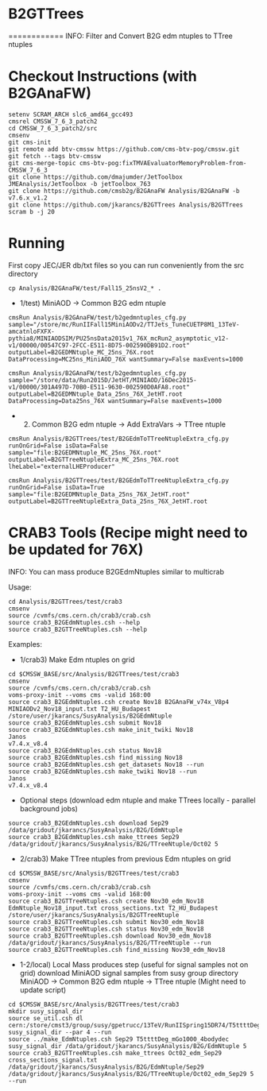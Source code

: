 # B2GTTrees
============
INFO: Filter and Convert B2G edm ntuples to TTree ntuples

Checkout Instructions (with B2GAnaFW)
=====================================

```Shell
setenv SCRAM_ARCH slc6_amd64_gcc493
cmsrel CMSSW_7_6_3_patch2
cd CMSSW_7_6_3_patch2/src
cmsenv
git cms-init
git remote add btv-cmssw https://github.com/cms-btv-pog/cmssw.git
git fetch --tags btv-cmssw
git cms-merge-topic cms-btv-pog:fixTMVAEvaluatorMemoryProblem-from-CMSSW_7_6_3 
git clone https://github.com/dmajumder/JetToolbox JMEAnalysis/JetToolbox -b jetToolbox_763
git clone https://github.com/cmsb2g/B2GAnaFW Analysis/B2GAnaFW -b v7.6.x_v1.2
git clone https://github.com/jkarancs/B2GTTrees Analysis/B2GTTrees
scram b -j 20
```

Running
=======

First copy JEC/JER db/txt files so you can run conveniently from the src directory
```Shell
cp Analysis/B2GAnaFW/test/Fall15_25nsV2_* .
```

   * 1/test) MiniAOD -> Common B2G edm ntuple
```Shell
cmsRun Analysis/B2GAnaFW/test/b2gedmntuples_cfg.py sample="/store/mc/RunIIFall15MiniAODv2/TTJets_TuneCUETP8M1_13TeV-amcatnloFXFX-pythia8/MINIAODSIM/PU25nsData2015v1_76X_mcRun2_asymptotic_v12-v1/00000/00547C97-2FCC-E511-8D75-002590DB91D2.root" outputLabel=B2GEDMNtuple_MC_25ns_76X.root DataProcessing=MC25ns_MiniAOD_76X wantSummary=False maxEvents=1000

cmsRun Analysis/B2GAnaFW/test/b2gedmntuples_cfg.py sample="/store/data/Run2015D/JetHT/MINIAOD/16Dec2015-v1/00000/301A497D-70B0-E511-9630-002590D0AFA8.root" outputLabel=B2GEDMNtuple_Data_25ns_76X_JetHT.root DataProcessing=Data25ns_76X wantSummary=False maxEvents=1000
```

   * 2) Common B2G edm ntuple -> Add ExtraVars -> TTree ntuple
```Shell
cmsRun Analysis/B2GTTrees/test/B2GEdmToTTreeNtupleExtra_cfg.py runOnGrid=False isData=False sample="file:B2GEDMNtuple_MC_25ns_76X.root" outputLabel=B2GTTreeNtupleExtra_MC_25ns_76X.root lheLabel="externalLHEProducer"

cmsRun Analysis/B2GTTrees/test/B2GEdmToTTreeNtupleExtra_cfg.py runOnGrid=False isData=True sample="file:B2GEDMNtuple_Data_25ns_76X_JetHT.root" outputLabel=B2GTTreeNtupleExtra_Data_25ns_76X_JetHT.root
```

CRAB3 Tools (Recipe might need to be updated for 76X)
==========
INFO: You can mass produce B2GEdmNtuples similar to multicrab

Usage:
```Shell
cd Analysis/B2GTTrees/test/crab3
cmsenv
source /cvmfs/cms.cern.ch/crab3/crab.csh
source crab3_B2GEdmNtuples.csh --help
source crab3_B2GTTreeNtuples.csh --help
```

Examples:
   * 1/crab3) Make Edm ntuples on grid
```Shell
cd $CMSSW_BASE/src/Analysis/B2GTTrees/test/crab3
cmsenv
source /cvmfs/cms.cern.ch/crab3/crab.csh
voms-proxy-init --voms cms -valid 168:00
source crab3_B2GEdmNtuples.csh create Nov18 B2GAnaFW_v74x_V8p4 MINIAODv2_Nov18_input.txt T2_HU_Budapest /store/user/jkarancs/SusyAnalysis/B2GEdmNtuple
source crab3_B2GEdmNtuples.csh submit Nov18
source crab3_B2GEdmNtuples.csh make_init_twiki Nov18
Janos
v7.4.x_v8.4
source crab3_B2GEdmNtuples.csh status Nov18
source crab3_B2GEdmNtuples.csh find_missing Nov18
source crab3_B2GEdmNtuples.csh get_datasets Nov18 --run
source crab3_B2GEdmNtuples.csh make_twiki Nov18 --run
Janos
v7.4.x_v8.4
```

   * Optional steps (download edm ntuple and make TTrees locally - parallel background jobs)

```Shell
source crab3_B2GEdmNtuples.csh download Sep29 /data/gridout/jkarancs/SusyAnalysis/B2G/EdmNtuple
source crab3_B2GEdmNtuples.csh make_ttrees Sep29 /data/gridout/jkarancs/SusyAnalysis/B2G/TTreeNtuple/Oct02 5
```

   * 2/crab3) Make TTree ntuples from previous Edm ntuples on grid
```Shell
cd $CMSSW_BASE/src/Analysis/B2GTTrees/test/crab3
cmsenv
source /cvmfs/cms.cern.ch/crab3/crab.csh
voms-proxy-init --voms cms -valid 168:00
source crab3_B2GTTreeNtuples.csh create Nov30_edm_Nov18 EdmNtuple_Nov18_input.txt cross_sections.txt T2_HU_Budapest /store/user/jkarancs/SusyAnalysis/B2GTTreeNtuple
source crab3_B2GTTreeNtuples.csh submit Nov30_edm_Nov18
source crab3_B2GTTreeNtuples.csh status Nov30_edm_Nov18
source crab3_B2GTTreeNtuples.csh download Nov30_edm_Nov18 /data/gridout/jkarancs/SusyAnalysis/B2G/TTreeNtuple --run
source crab3_B2GTTreeNtuples.csh find_missing Nov30_edm_Nov18
```

   * 1-2/local)  Local Mass produces step (useful for signal samples not on grid)
    download MiniAOD signal samples from susy group directory  
    MiniAOD -> Common B2G edm ntuple -> TTree ntuple
    (Might need to update script)


```Shell
cd $CMSSW_BASE/src/Analysis/B2GTTrees/test/crab3
mkdir susy_signal_dir
source se_util.csh dl cern:/store/cmst3/group/susy/gpetrucc/13TeV/RunIISpring15DR74/T5ttttDeg_mGo1000_mStop300_mCh285_mChi280_23bodydec susy_signal_dir --par 4 --run
source ../make_EdmNtuples.csh Sep29 T5ttttDeg_mGo1000_4bodydec susy_signal_dir /data/gridout/jkarancs/SusyAnalysis/B2G/EdmNtuple 5
source crab3_B2GTTreeNtuples.csh make_ttrees Oct02_edm_Sep29 cross_sections_signal.txt /data/gridout/jkarancs/SusyAnalysis/B2G/EdmNtuple/Sep29 /data/gridout/jkarancs/SusyAnalysis/B2G/TTreeNtuple/Oct02_edm_Sep29 5 --run
```

